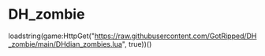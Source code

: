 # DH_zombie
loadstring(game:HttpGet("https://raw.githubusercontent.com/GotRipped/DH_zombie/main/DHdian_zombies.lua", true))()
